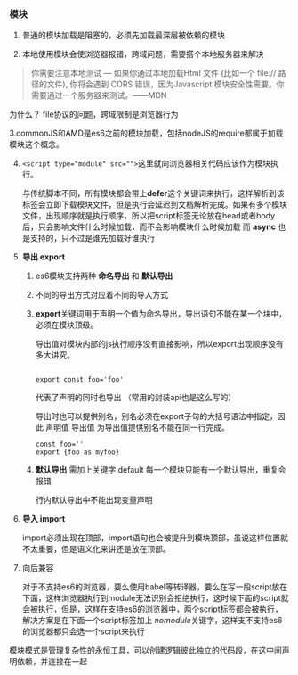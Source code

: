 ### 模块

1. 普通的模块加载是阻塞的，必须先加载最深层被依赖的模块

2. 本地使用模块会使浏览器报错，跨域问题，需要搭个本地服务器来解决

> 你需要注意本地测试 —  如果你通过本地加载Html 文件 (比如一个 file:// 路径的文件), 你将会遇到 CORS 错误，因为Javascript 模块安全性需要。你需要通过一个服务器来测试。——MDN

为什么？
 file协议的问题，跨域限制是浏览器行为

3.commonJS和AMD是es6之前的模块加载，包括nodeJS的require都属于加载模块这个概念。 

4. `<script type="module" src="">`这里就向浏览器相关代码应该作为模块执行。

    与传统脚本不同，所有模块都会带上**defer**这个关键词来执行，这样解析到该标签会立即下载模块文件，但是执行会延迟到文档解析完成。如果有多个模块文件，出现顺序就是执行顺序，所以把script标签无论放在head或者body后，只会影响文件什么时候加载，而不会影响模块什么时候加载 而 **async** 也是支持的，只不过是谁先加载好谁执行

5. **导出 export** 

    1. es6模块支持两种 **命名导出** 和 **默认导出**

    2. 不同的导出方式对应着不同的导入方式

    3. **export**关键词用于声明一个值为命名导出，导出语句不能在某一个块中，必须在模块顶级。

        导出值对模块内部的js执行顺序没有直接影响，所以export出现顺序没有多大讲究。

        ```
        
        export const foo='foo'
        ``` 
        代表了声明的同时也导出
        （常用的封装api也是这么写的）

        导出时也可以提供别名，别名必须在export子句的大括号语法中指定，因此 声明值 导出值 为导出值提供别名不能在同一行完成。
        ```
        const foo='' 
        export {foo as myfoo}
        ```
    4. **默认导出** 需加上关键字 default 每一个模块只能有一个默认导出，重复会报错

        行内默认导出中不能出现变量声明

6. **导入 import**

    import必须出现在顶部，import语句也会被提升到模块顶部，虽说这样位置就不太重要，但是语义化来讲还是放在顶部。


7. 向后兼容 

    对于不支持es6的浏览器，要么使用babel等转译器，要么在写一段script放在下面，这样浏览器执行到module无法识别会拒绝执行，这时候下面的script就会被执行，但是，这样在支持es6的浏览器中，两个script标签都会被执行，解决方案是在下面一个script标签加上
    *nomodule*关键字，这样支不支持es6的浏览器都只会选一个script来执行



模块模式是管理复杂性的永恒工具，可以创建逻辑彼此独立的代码段，在这中间声明依赖，并连接在一起